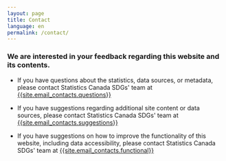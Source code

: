 ```yaml
---
layout: page
title: Contact
language: en
permalink: /contact/
---
```

### We are interested in your feedback regarding this website and its contents.


- If you have questions about the statistics, data sources, or metadata, please contact Statistics Canada SDGs' team at [{{site.email_contacts.questions}}](mailto:{{site.email_contacts.questions}})

- If you have suggestions regarding additional site content or data sources, please contact Statistics Canada SDGs' team at [{{site.email_contacts.suggestions}}](mailto:{{site.email_contacts.suggestions}})

- If you have suggestions on how to improve the functionality of this website, including data accessibility, please contact Statistics Canada SDGs' team at [{{site.email_contacts.functional}}](mailto:{{site.email_contacts.functional}})
